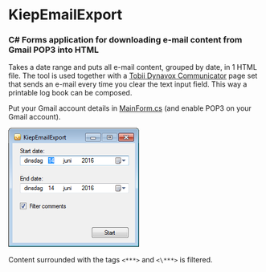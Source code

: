 # KiepEmailExport
### C# Forms application for downloading e-mail content from Gmail POP3 into HTML

Takes a date range and puts all e-mail content, grouped by date, in 1 HTML file. The tool is used together with a [Tobii Dynavox Communicator](http://www.tobiidynavox.com/) page set that sends an e-mail every time you clear the text input field. This way a printable log book can be composed.

Put your Gmail account details in [MainForm.cs](MainForm.cs) (and enable POP3 on your Gmail account).

![Screenshot](Screenshot.png "Screenshot")

Content surrounded with the tags `<***>` and `<\***>` is filtered.

